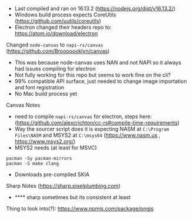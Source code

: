 - Last compiled and ran on 16.13.2 (https://nodejs.org/dist/v16.13.2/)
- Windows build process expects CoreUtils (https://github.com/uutils/coreutils)
- Electron changed their headers repo to: https://atom.io/download/electron

Changed `node-canvas` to `napi-rs/canvas` (https://github.com/Brooooooklyn/canvas)
- This was because node-canvas uses NAN and not NAPI so it always had issues compiling for electron
- Not fully working for this repo but seems to work fine on the cli?
- 99% compatible API surface, just needed to change image importation and font registration
- No Mac build process yet

Canvas Notes
- need to compile `napi-rs/canvas` for electron, steps here: (https://github.com/alexcrichton/cc-rs#compile-time-requirements)
- Way the sourcer script does it is expecting NASM at `C:\Program Files\NASM` and MSYS2 at `C:\msys64` (https://www.nasm.us , https://www.msys2.org/)
- MSYS2 needs (at least for MSVC)
```
pacman -Sy pacman-mirrors
pacman -S make clang
```
- Downloads pre-compiled SKIA

Sharp Notes (https://sharp.pixelplumbing.com)
- **** sharp sometimes but its consistent at least


Thing to look into(?): https://www.npmjs.com/package/pngjs